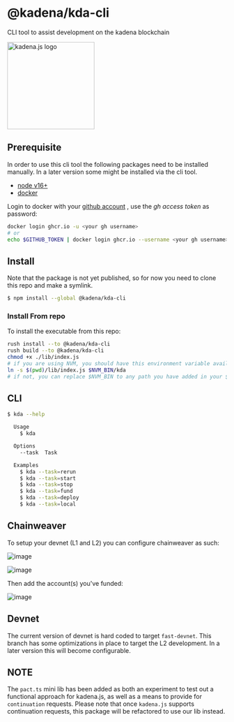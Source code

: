 <!-- genericHeader start -->

# @kadena/kda-cli

CLI tool to assist development on the kadena blockchain

<picture>
  <source srcset="https://raw.githubusercontent.com/kadena-community/kadena.js/main/common/images/Kadena.JS_logo-white.png" media="(prefers-color-scheme: dark)"/>
  <img src="https://raw.githubusercontent.com/kadena-community/kadena.js/main/common/images/Kadena.JS_logo-black.png" width="200" alt="kadena.js logo" />
</picture>

<!-- genericHeader end -->

## Prerequisite

In order to use this cli tool the following packages need to be installed
manually. In a later version some might be installed via the cli tool.

- [node v16+][1]
- [docker][2]

Login to docker with your [github account][3] , use the _gh access token_ as
password:

```sh
docker login ghcr.io -u <your gh username>
# or
echo $GITHUB_TOKEN | docker login ghcr.io --username <your gh username> --password-stdin
```

## Install

Note that the package is not yet published, so for now you need to clone this
repo and make a symlink.

```sh
$ npm install --global @kadena/kda-cli
```

### Install From repo

To install the executable from this repo:

```sh
rush install --to @kadena/kda-cli
rush build --to @kadena/kda-cli
chmod +x ./lib/index.js
# if you are using NVM, you should have this environment variable available
ln -s $(pwd)/lib/index.js $NVM_BIN/kda
# if not, you can replace $NVM_BIN to any path you have added in your $PATH
```

## CLI

```sh
$ kda --help

  Usage
    $ kda

  Options
    --task  Task

  Examples
    $ kda --task=rerun
    $ kda --task=start
    $ kda --task=stop
    $ kda --task=fund
    $ kda --task=deploy
    $ kda --task=local
```

## Chainweaver

To setup your devnet (L1 and L2) you can configure chainweaver as such:

![image][4]

![image][5]

Then add the account(s) you've funded:

![image][6]

## Devnet

The current version of devnet is hard coded to target `fast-devnet`. This branch
has some optimizations in place to target the L2 development. In a later version
this will become configurable.

## NOTE

The `pact.ts` mini lib has been added as both an experiment to test out a
functional approach for kadena.js, as well as a means to provide for
`continuation` requests. Please note that once `kadena.js` supports continuation
requests, this package will be refactored to use our lib instead.

[1]: https://nodejs.org/en
[2]: https://docs.docker.com/get-docker/
[3]:
  https://docs.github.com/en/packages/working-with-a-github-packages-registry/working-with-the-container-registry
[4]:
  https://github.com/kadena-community/kadena.js/assets/1508400/41896656-e660-4814-b3bb-c4d68278a61d
[5]:
  https://github.com/kadena-community/kadena.js/assets/1508400/91dc0b3b-388c-4e59-9401-4f80ce2bdaf9
[6]:
  https://github.com/kadena-community/kadena.js/assets/1508400/b15c7d1b-0c4e-474e-bf75-10a569b003ae
